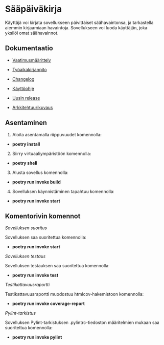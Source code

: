 # Sääpäiväkirja #

Käyttäjä voi kirjata sovellukseen päivittäiset säähavaintonsa, ja tarkastella aiemmin kirjaamiaan havaintoja. Sovellukseen voi luoda käyttäjän, joka yksilöi omat säähavainnot.

## Dokumentaatio ##

- [Vaatimusmäärittely](https://github.com/sansilla/ot-harjoitustyo/blob/master/dokumentaatio/vaatimusmaarittely.md)

- [Työaikakirjanpito](https://github.com/sansilla/ot-harjoitustyo/blob/master/dokumentaatio/tuntikirjanpito.md)

- [Changelog](https://github.com/sansilla/ot-harjoitustyo/blob/master/dokumentaatio/changelog.md)

- [Käyttöohje](https://github.com/sansilla/ot-harjoitustyo/blob/master/dokumentaatio/kayttoohje.md)

- [Uusin release](https://github.com/sansilla/ot-harjoitustyo/releases/tag/viikko6)

- [Arkkitehtuurikuvaus](https://github.com/sansilla/ot-harjoitustyo/blob/master/dokumentaatio/arkkitehtuuri.md)

## Asentaminen ##

1. Aloita asentamalla riippuvuudet komennolla:

- **poetry install**

2. Siirry virtuaaliympäristöön komennolla:

- **poetry shell**

3. Alusta sovellus komennolla:

- **poetry run invoke build**

4. Sovelluksen käynnistäminen tapahtuu komennolla:

- **poetry run invoke start**

## Komentorivin komennot ##

*Sovelluksen suoritus*

Sovelluksen saa suoritettua komennolla:

- **poetry run invoke start**

*Sovelluksen testaus*

Sovelluksen testauksen saa suoritettua komennolla:

- **poetry run invoke test**

*Testikattavuusraportti*

Testikattavuusraportti muodostuu htmlcov-hakemistoon komennolla:

- **poetry run invoke coverage-report**

*Pylint-tarkistus*

Sovelluksen Pylint-tarkistuksen .pylintrc-tiedoston määritelmien mukaan saa suoritettua komennolla:

- **poetry run invoke pylint**
